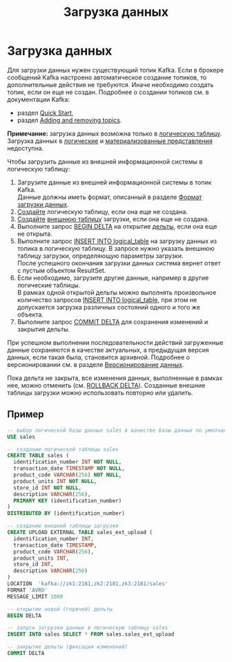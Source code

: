 ﻿---
layout: default
title: Загрузка данных
nav_order: 3
parent: Работа с системой
has_children: true
has_toc: false
---

# Загрузка данных

Для загрузки данных нужен существующий топик Kafka. Если в брокере сообщений Kafka настроено 
автоматическое создание топиков, то дополнительные действия не требуются. Иначе необходимо создать топик, 
если он еще не создан. Подробнее о создании топиков см. в документации Kafka:
*   раздел [Quick Start](https://kafka.apache.org/documentation/#quickstart),
*   раздел [Adding and removing topics](https://kafka.apache.org/documentation/#basic_ops_add_topic).

**Примечание:** загрузка данных возможна только в [логическую таблицу](../../overview/main_concepts/logical_table/logical_table.md). 
Загрузка данных в [логические](../../overview/main_concepts/logical_view/logical_view.md) 
и [материализованные представления](../../overview/main_concepts/materialized_view/materialized_view.md)
недоступна.

Чтобы загрузить данные из внешней информационной системы в логическую таблицу:
1.  Загрузите данные из внешней информационной системы в топик Kafka.  
    Данные должны иметь формат, описанный в разделе [Формат загрузки данных](../../reference/upload_format/upload_format.md).
2.  [Создайте](../../reference/sql_plus_requests/CREATE_TABLE/CREATE_TABLE.md) 
    логическую таблицу, если она еще не создана.
3.  [Создайте](../../reference/sql_plus_requests/CREATE_UPLOAD_EXTERNAL_TABLE/CREATE_UPLOAD_EXTERNAL_TABLE.md) 
    [внешнюю таблицу](../../overview/main_concepts/external_table/external_table.md) 
    загрузки, если она еще не создана.
4.  Выполните запрос [BEGIN DELTA](../../reference/sql_plus_requests/BEGIN_DELTA/BEGIN_DELTA.md) 
    на открытие [дельты](../../overview/main_concepts/delta/delta.md), 
    если она еще не открыта.
5.  Выполните запрос [INSERT INTO logical_table](../../reference/sql_plus_requests/INSERT_INTO_logical_table/INSERT_INTO_logical_table.md) 
    на загрузку данных из топика в логическую таблицу. В запросе нужно указать внешнюю таблицу загрузки, 
    определяющую параметры загрузки.  
    После успешного окончания загрузки данных система вернет ответ с пустым объектом ResultSet.
6.  Если необходимо, загрузите другие данные, например в другие логические таблицы.  
    В рамках одной открытой дельты можно выполнять произвольное количество запросов 
    [INSERT INTO logical_table](../../reference/sql_plus_requests/INSERT_INTO_logical_table/INSERT_INTO_logical_table.md), 
    при этом не допускается загрузка различных состояний одного и того же объекта.
7.  Выполните запрос [COMMIT DELTA](../../reference/sql_plus_requests/COMMIT_DELTA/COMMIT_DELTA.md) 
    для сохранения изменений и закрытия дельты.
    
При успешном выполнении последовательности действий загруженные данные сохраняются в качестве актуальных, 
а предыдущая версия данных, если такая была, становится архивной. Подробнее о версионировании см. 
в разделе [Версионирование данных](data_versioning/data_versioning.md).

Пока дельта не закрыта, все изменения данных, выполненные в рамках нее, можно отменить 
(см. [ROLLBACK DELTA](../../reference/sql_plus_requests/ROLLBACK_DELTA/ROLLBACK_DELTA.md)). 
Созданные внешние таблицы загрузки можно использовать повторно или удалить.

## Пример
```sql
-- выбор логической базы данных sales в качестве базы данных по умолчанию
USE sales

-- создание логической таблицы sales
CREATE TABLE sales (
  identification_number INT NOT NULL,
  transaction_date TIMESTAMP NOT NULL,
  product_code VARCHAR(256) NOT NULL,
  product_units INT NOT NULL,
  store_id INT NOT NULL,
  description VARCHAR(256),
  PRIMARY KEY (identification_number)
)
DISTRIBUTED BY (identification_number)

-- создание внешней таблицы загрузки
CREATE UPLOAD EXTERNAL TABLE sales_ext_upload (
  identification_number INT,
  transaction_date TIMESTAMP,
  product_code VARCHAR(256),
  product_units INT,
  store_id INT,
  description VARCHAR(256)
)
LOCATION  'kafka://zk1:2181,zk2:2181,zk3:2181/sales'
FORMAT 'AVRO'
MESSAGE_LIMIT 1000

-- открытие новой (горячей) дельты
BEGIN DELTA

-- запуск загрузки данных в логическую таблицу sales
INSERT INTO sales SELECT * FROM sales.sales_ext_upload

-- закрытие дельты (фиксация изменений)
COMMIT DELTA
```